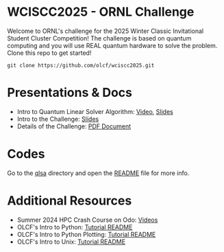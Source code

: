 # WCISCC2025 - ORNL Challenge

Welcome to ORNL's challenge for the 2025 Winter Classic Invitational Student Cluster Competition! The challenge is based on quantum computing and you will use REAL quantum hardware to solve the problem. Clone this repo to get started!
```
git clone https://github.com/olcf/wciscc2025.git
```

# Presentations & Docs

* Intro to Quantum Linear Solver Algorithm: [Video](), [Slides](docs/2025-02_WCISCC-QLSA.pptx)
* Intro to the Challenge: [Slides](docs/2025-02_WCISCC-Intro.pptx)
* Details of the Challenge: [PDF Document](docs/Challenge.pdf)

# Codes

Go to the [qlsa](qlsa) directory and open the [README](qlsa/README.md) file for more info.

# Additional Resources

* Summer 2024 HPC Crash Course on Odo: [Videos](https://vimeo.com/user/2373684/folder/24049648)
* OLCF's Intro to Python: [Tutorial README](https://github.com/olcf/foundational_hpc_skills/tree/master/intro_to_python)
* OLCF's Intro to Python Plotting: [Tutorial README](https://github.com/olcf/foundational_hpc_skills/tree/master/intro_to_plots)
* OLCF's Intro to Unix: [Tutorial README](https://github.com/olcf/foundational_hpc_skills/tree/master/intro_to_unix)

